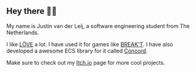 ## Hey there 👋🏻
My name is Justin van der Leij, a software engineering student from The Netherlands.

I like [LÖVE](https://love2d.org/) a lot. I have used it for games like [BREAK'T](https://tjakka5.itch.io/breakt). I have also developed a awesome ECS library for it called [Concord](https://github.com/Keyslam/Concord).

Make sure to check out my [Itch.io](https://tjakka5.itch.io/breakt) page for more cool projects.